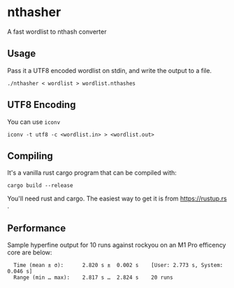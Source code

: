 # nthasher
A fast wordlist to nthash converter

## Usage

Pass it a UTF8 encoded wordlist on stdin, and write the output to a file.

`./nthasher < wordlist > wordlist.nthashes`

## UTF8 Encoding

You can use `iconv`

`iconv -t utf8 -c <wordlist.in> > <wordlist.out>`

## Compiling

It's a vanilla rust cargo program that can be compiled with:

`cargo build --release`

You'll need rust and cargo. The easiest way to get it is from https://rustup.rs .

## Performance

Sample hyperfine output for 10 runs against rockyou on an M1 Pro efficency core are below:

```
  Time (mean ± σ):      2.820 s ±  0.002 s    [User: 2.773 s, System: 0.046 s]
  Range (min … max):    2.817 s …  2.824 s    20 runs
```
